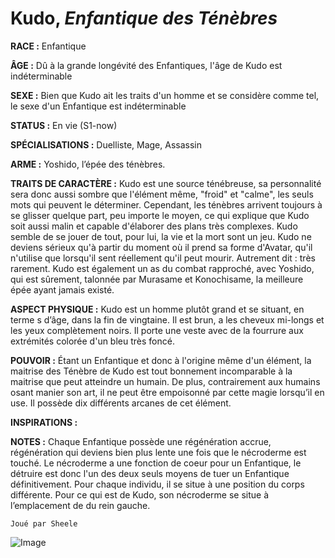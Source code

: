 # Kudo, *Enfantique des Ténèbres*

**RACE :** Enfantique

**ÂGE :** Dû à la grande longévité des Enfantiques, l'âge de Kudo est indéterminable 

**SEXE :** Bien que Kudo ait les traits d'un homme et se considère comme tel, le sexe d'un Enfantique est indéterminable

**STATUS :** En vie (S1-now)

**SPÉCIALISATIONS :** Duelliste, Mage, Assassin 

**ARME :** Yoshido, l’épée des ténèbres.

**TRAITS DE CARACTÈRE :** Kudo est une source ténébreuse, sa personnalité sera donc aussi sombre que l'élément même, "froid" et "calme", les seuls mots qui peuvent le déterminer. Cependant, les ténèbres arrivent toujours à se glisser quelque part, peu importe le moyen, ce qui explique que Kudo soit aussi malin et capable d'élaborer des plans très complexes. Kudo semble de se jouer de tout, pour lui, la vie et la mort sont un jeu. Kudo ne deviens sérieux qu'à partir du moment où il prend sa forme d'Avatar, qu'il n'utilise que lorsqu'il sent réellement qu'il peut mourir. Autrement dit : très rarement. Kudo est également un as du combat rapproché, avec Yoshido, qui est sûrement, talonnée par Murasame et Konochisame, la meilleure épée ayant jamais existé.

**ASPECT PHYSIQUE :** Kudo est un homme plutôt grand et se situant, en terme s d’âge, dans la fin de vingtaine. Il est brun, a les cheveux mi-longs et les yeux complètement noirs. Il porte une veste avec de la fourrure aux extrémités colorée d'un bleu très foncé.

**POUVOIR :** Étant un Enfantique et donc à l'origine même d'un élément, la maitrise des Ténèbre de Kudo est tout bonnement incomparable à la maitrise que peut atteindre un humain. De plus, contrairement aux humains osant manier son art, il ne peut être empoisonné par cette magie lorsqu’il en use. Il possède dix différents arcanes de cet élément.

**INSPIRATIONS :** 

**NOTES :** Chaque Enfantique possède une régénération accrue, régénération qui deviens bien plus lente une fois que le nécroderme est touché. Le nécroderme a une fonction de coeur pour un Enfantique, le détruire est donc l'un des deux seuls moyens de tuer un Enfantique définitivement. Pour chaque individu, il se situe à une position du corps différente. Pour ce qui est de Kudo, son nécroderme se situe à l’emplacement de du rein gauche. 

`Joué par Sheele`

![Image](https://share.alkanife.fr/bna.png)


